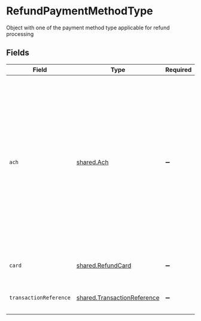 # RefundPaymentMethodType

Object with one of the payment method type applicable for refund processing


## Fields

| Field                                                                                                                                                                                              | Type                                                                                                                                                                                               | Required                                                                                                                                                                                           | Description                                                                                                                                                                                        |
| -------------------------------------------------------------------------------------------------------------------------------------------------------------------------------------------------- | -------------------------------------------------------------------------------------------------------------------------------------------------------------------------------------------------- | -------------------------------------------------------------------------------------------------------------------------------------------------------------------------------------------------- | -------------------------------------------------------------------------------------------------------------------------------------------------------------------------------------------------- |
| `ach`                                                                                                                                                                                              | [shared.Ach](../../models/shared/ach.md)                                                                                                                                                           | :heavy_minus_sign:                                                                                                                                                                                 | Object for ACH (Automated Clearing House) payment method which occurs whenever someone instructs the ACH network to ?push? money from their account to someone else's. This is mostly used in USA. |
| `card`                                                                                                                                                                                             | [shared.RefundCard](../../models/shared/refundcard.md)                                                                                                                                             | :heavy_minus_sign:                                                                                                                                                                                 | Card payment instrument for refund                                                                                                                                                                 |
| `transactionReference`                                                                                                                                                                             | [shared.TransactionReference](../../models/shared/transactionreference.md)                                                                                                                         | :heavy_minus_sign:                                                                                                                                                                                 | Object for refund transaction reference                                                                                                                                                            |
